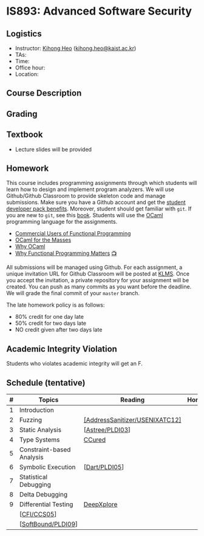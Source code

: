 # IS893: Advanced Software Security

## Logistics
- Instructor: [Kihong Heo](https://kihongheo.kaist.ac.kr) (kihong.heo@kaist.ac.kr)
- TAs: 
- Time: 
- Office hour: 
- Location: 

## Course Description

## Grading

## Textbook
- Lecture slides will be provided

## Homework
This course includes programming assignments through which students will learn how to design
and implement program analyzers.
We will use Github/Github Classroom to provide skeleton code and manage submissions.
Make sure you have a Github account and get the [student developer pack benefits](https://education.github.com/pack).
Moreover, student should get familiar with `git`.
If you are new to `git`, see this [book](https://git-scm.com/book/en/v2).
Students will use the [OCaml](https://ocaml.org) programming language for the assignments.

- [Commercial Users of Functional Programming](http://cufp.org/2017)
- [OCaml for the Masses](https://queue.acm.org/detail.cfm?id=2038036)
- [Why OCaml](https://blog.janestreet.com/why-ocaml/)
- [Why Functional Programming Matters](https://dl.acm.org/doi/10.1093/comjnl/32.2.98) [:tv:](https://www.youtube.com/watch?v=1qBHf8DrWR8)

All submissions will be managed using Github.
For each assignment, a unique invitation URL for Github Classroom will be posted at [KLMS](http://klms.kaist.ac.kr).
Once you accept the invitation, a private repository for your assignment will be created.
You can push as many commits as you want before the deadline. We will grade the final commit of your `master` branch.

The late homework policy is as follows:
- 80% credit for one day late
- 50% credit for two days late
- NO credit given after two days late

## Academic Integrity Violation
Students who violates academic integrity will get an F.

## Schedule (tentative)
|#|Topics|Reading|Homework|
|-|------|-------|--------|
|1|Introduction||
|2|Fuzzing|[[AddressSanitizer/USENIXATC12]](https://www.usenix.org/system/files/conference/atc12/atc12-final39.pdf)|
|3|Static Analysis|[[Astree/PLDI03](https://dl.acm.org/doi/abs/10.1145/781131.781153)]|
|4|Type Systems|[CCured](https://dl.acm.org/doi/10.1145/1065887.1065892)|
|5|Constraint-based Analysis||
|6|Symbolic Execution|[[Dart/PLDI05](https://dl.acm.org/doi/abs/10.1145/1065010.1065036)]|
|7|Statistical Debugging||
|8|Delta Debugging||
|9|Differential Testing|[DeepXplore](https://dl.acm.org/doi/10.1145/3132747.3132785)|
||[[CFI/CCS05](https://dl.acm.org/doi/10.1145/1102120.1102165)]
||[[SoftBound/PLDI09](https://dl.acm.org/doi/abs/10.1145/1542476.1542504)]
